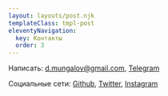 ```yaml
---
layout: layouts/post.njk
templateClass: tmpl-post
eleventyNavigation:
  key: Контакты
  order: 3
---
```


<p>
  Написать: 
  <a href="mailto:d.mungalov@gmail.com" rel="me">d.mungalov@gmail.com</a>, 
  <a href="http://t.me/beard_less" rel="me">Telegram</a>
</p>
<p>
  Социальные сети:
    <a target="_blank" href="https://github.com/beardlessman" rel="me">Github</a>,
    <a target="_blank" href="https://twitter.com/beard_less" rel="me">Twitter</a>,
    <a target="_blank" href="https://www.instagram.com/beard__less/" rel="me">Instagram</a>
</p>
